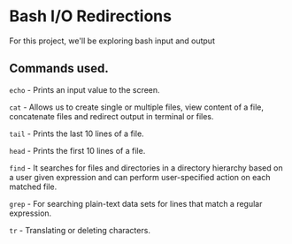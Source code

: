 # Bash I/O Redirections

For this project, we'll be exploring bash input and output

## Commands used.

`echo` - Prints an input value to the screen.

`cat` - Allows us to create single or multiple files, view content of a file, concatenate files and redirect output in terminal or files.

`tail` - Prints the last 10 lines of a file.

`head` - Prints the first 10 lines of a file.

`find` - It searches for files and directories in a directory hierarchy based on a user given expression and can perform user-specified action on each matched file.

`grep` - For searching plain-text data sets for lines that match a regular expression.

`tr` - Translating or deleting characters.

